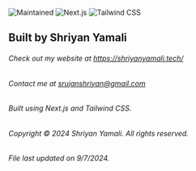 ![Maintained](https://img.shields.io/badge/Maintained-yes-green.svg) ![Next.js](https://img.shields.io/badge/next%20js-000000?style=for-the-badge&logo=nextdotjs&logoColor=white) ![Tailwind CSS](https://img.shields.io/badge/Tailwind_CSS-38B2AC?style=for-the-badge&logo=tailwind-css&logoColor=white)

## Built by Shriyan Yamali

###### Check out my website at <a href="https://shriyanyamali.tech/">https://shriyanyamali.tech/</a>
###### Contact me at <a  href="mailto:srujanshriyan@gmail.com">srujanshriyan@gmail.com</a>
###### Built using Next.js and Tailwind CSS.
###### Copyright © 2024 Shriyan Yamali. All rights reserved.
###### File last updated on 9/7/2024.
